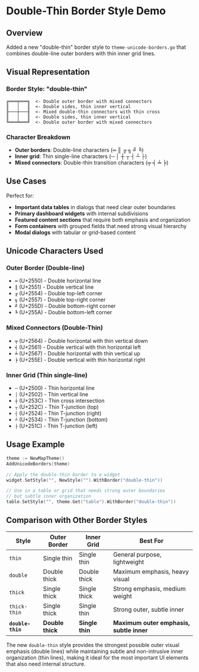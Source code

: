 # Double-Thin Border Style Demo

## Overview
Added a new "double-thin" border style to `theme-unicode-borders.go` that combines double-line outer borders with thin inner grid lines.

## Visual Representation

### Border Style: "double-thin"
```
╔═══╤═══╗  <- Double outer border with mixed connectors
║   │   ║  <- Double sides, thin inner vertical
╟───┼───╢  <- Mixed double-thin connectors with thin cross
║   │   ║  <- Double sides, thin inner vertical  
╚═══╧═══╝  <- Double outer border with mixed connectors
```

### Character Breakdown
- **Outer borders**: Double-line characters (═ ║ ╔ ╗ ╝ ╚)
- **Inner grid**: Thin single-line characters (─ │ ┼ ┬ ┤ ┴ ├)
- **Mixed connectors**: Double-thin transition characters (╤ ╡ ╧ ╞)

## Use Cases
Perfect for:
- **Important data tables** in dialogs that need clear outer boundaries
- **Primary dashboard widgets** with internal subdivisions
- **Featured content sections** that require both emphasis and organization
- **Form containers** with grouped fields that need strong visual hierarchy
- **Modal dialogs** with tabular or grid-based content

## Unicode Characters Used

### Outer Border (Double-line)
- `═` (U+2550) - Double horizontal line
- `║` (U+2551) - Double vertical line
- `╔` (U+2554) - Double top-left corner
- `╗` (U+2557) - Double top-right corner
- `╝` (U+255D) - Double bottom-right corner
- `╚` (U+255A) - Double bottom-left corner

### Mixed Connectors (Double-Thin)
- `╤` (U+2564) - Double horizontal with thin vertical down
- `╡` (U+2561) - Double vertical with thin horizontal left
- `╧` (U+2567) - Double horizontal with thin vertical up  
- `╞` (U+255E) - Double vertical with thin horizontal right

### Inner Grid (Thin single-line)
- `─` (U+2500) - Thin horizontal line
- `│` (U+2502) - Thin vertical line
- `┼` (U+253C) - Thin cross intersection
- `┬` (U+252C) - Thin T-junction (top)
- `┤` (U+2524) - Thin T-junction (right)
- `┴` (U+2534) - Thin T-junction (bottom)
- `├` (U+251C) - Thin T-junction (left)

## Usage Example
```go
theme := NewMapTheme()
AddUnicodeBorders(theme)

// Apply the double-thin border to a widget
widget.SetStyle("", NewStyle("").WithBorder("double-thin"))

// Use in a table or grid that needs strong outer boundaries
// but subtle inner organization
table.SetStyle("", theme.Get("table").WithBorder("double-thin"))
```

## Comparison with Other Border Styles

| Style | Outer Border | Inner Grid | Best For |
|-------|-------------|------------|----------|
| `thin` | Single thin | Single thin | General purpose, lightweight |
| `double` | Double thick | Double thick | Maximum emphasis, heavy visual |
| `thick` | Single thick | Single thick | Strong emphasis, medium weight |
| `thick-thin` | Single thick | Single thin | Strong outer, subtle inner |
| **`double-thin`** | **Double thick** | **Single thin** | **Maximum outer emphasis, subtle inner** |

The new `double-thin` style provides the strongest possible outer visual emphasis (double lines) while maintaining subtle and non-intrusive inner organization (thin lines), making it ideal for the most important UI elements that also need internal structure.